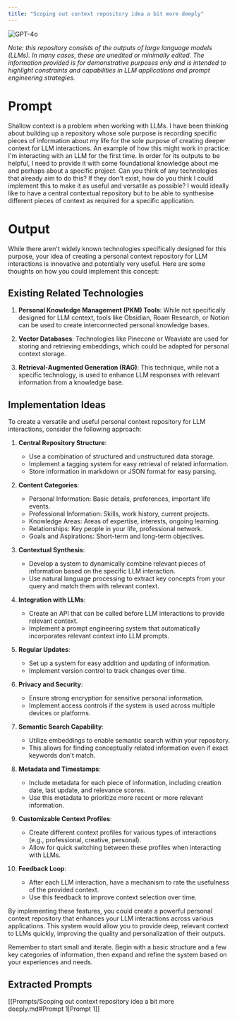 ```yaml
---
title: "Scoping out context repository idea a bit more deeply"
---
```

![GPT-4o](https://img.shields.io/badge/GPT--4o-3333FF?style=for-the-badge&logo=openai&logoColor=white)



*Note: this repository consists of the outputs of large language models (LLMs). In many cases, these are unedited or minimally edited. The information provided is for demonstrative purposes only and is intended to highlight constraints and capabilities in LLM applications and prompt engineering strategies.*


# Prompt

Shallow context is a problem when working with LLMs. I have been thinking about building up a repository whose sole purpose is recording specific pieces of information about my life for the sole purpose of creating deeper context for LLM interactions. An example of how this might work in practice: I'm interacting with an LLM for the first time. In order for its outputs to be helpful, I need to provide it with some foundational knowledge about me and perhaps about a specific project. Can you think of any technologies that already aim to do this? If they don't exist, how do you think I could implement this to make it as useful and versatile as possible? I would ideally like to have a central contextual repository but to be able to synthesise different pieces of context as required for a specific application.

# Output

While there aren't widely known technologies specifically designed for this purpose, your idea of creating a personal context repository for LLM interactions is innovative and potentially very useful. Here are some thoughts on how you could implement this concept:

## Existing Related Technologies

1. **Personal Knowledge Management (PKM) Tools**: While not specifically designed for LLM context, tools like Obsidian, Roam Research, or Notion can be used to create interconnected personal knowledge bases.

2. **Vector Databases**: Technologies like Pinecone or Weaviate are used for storing and retrieving embeddings, which could be adapted for personal context storage.

3. **Retrieval-Augmented Generation (RAG)**: This technique, while not a specific technology, is used to enhance LLM responses with relevant information from a knowledge base.

## Implementation Ideas

To create a versatile and useful personal context repository for LLM interactions, consider the following approach:

1. **Central Repository Structure**:
   - Use a combination of structured and unstructured data storage.
   - Implement a tagging system for easy retrieval of related information.
   - Store information in markdown or JSON format for easy parsing.

2. **Content Categories**:
   - Personal Information: Basic details, preferences, important life events.
   - Professional Information: Skills, work history, current projects.
   - Knowledge Areas: Areas of expertise, interests, ongoing learning.
   - Relationships: Key people in your life, professional network.
   - Goals and Aspirations: Short-term and long-term objectives.

3. **Contextual Synthesis**:
   - Develop a system to dynamically combine relevant pieces of information based on the specific LLM interaction.
   - Use natural language processing to extract key concepts from your query and match them with relevant context.

4. **Integration with LLMs**:
   - Create an API that can be called before LLM interactions to provide relevant context.
   - Implement a prompt engineering system that automatically incorporates relevant context into LLM prompts.

5. **Regular Updates**:
   - Set up a system for easy addition and updating of information.
   - Implement version control to track changes over time.

6. **Privacy and Security**:
   - Ensure strong encryption for sensitive personal information.
   - Implement access controls if the system is used across multiple devices or platforms.

7. **Semantic Search Capability**:
   - Utilize embeddings to enable semantic search within your repository.
   - This allows for finding conceptually related information even if exact keywords don't match.

8. **Metadata and Timestamps**:
   - Include metadata for each piece of information, including creation date, last update, and relevance scores.
   - Use this metadata to prioritize more recent or more relevant information.

9. **Customizable Context Profiles**:
   - Create different context profiles for various types of interactions (e.g., professional, creative, personal).
   - Allow for quick switching between these profiles when interacting with LLMs.

10. **Feedback Loop**:
    - After each LLM interaction, have a mechanism to rate the usefulness of the provided context.
    - Use this feedback to improve context selection over time.

By implementing these features, you could create a powerful personal context repository that enhances your LLM interactions across various applications. This system would allow you to provide deep, relevant context to LLMs quickly, improving the quality and personalization of their outputs.

Remember to start small and iterate. Begin with a basic structure and a few key categories of information, then expand and refine the system based on your experiences and needs.
 




## Extracted Prompts
[[Prompts/Scoping out context repository idea a bit more deeply.md#Prompt 1|Prompt 1]]
